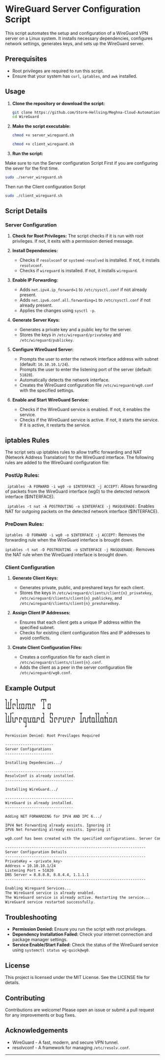 # WireGuard Server Configuration Script

This script automates the setup and configuration of a WireGuard VPN server on a Linux system. It installs necessary dependencies, configures network settings, generates keys, and sets up the WireGuard server.

## Prerequisites

- Root privileges are required to run this script.
- Ensure that your system has `curl`, `iptables`, and `awk` installed.

## Usage

1. **Clone the repository or download the script:**

   ```sh
   git clone https://github.com/Storm-Hellsing/Meghna-Cloud-Automation/WireGuard.git
   cd WireGuard
   ```

2. **Make the script executable:**

   ```sh
   chmod +x server_wireguard.sh
   ```
   ```sh
   chmod +x client_wireguard.sh
   ```

3. **Run the script:**

Make sure to run the Server configuration Script First if you are configuring the sever for the first time. 

   ```sh
   sudo ./server_wireguard.sh
   ```

Then run the Client configuration Script

   ```sh
   sudo ./client_wireguard.sh
   ```

## Script Details

### Server Configuration

1. **Check for Root Privileges:**
   The script checks if it is run with root privileges. If not, it exits with a permission denied message.

2. **Install Dependencies:**
   - Checks if `resolvconf` or `systemd-resolved` is installed. If not, it installs `resolvconf`.
   - Checks if `wireguard` is installed. If not, it installs `wireguard`.

3. **Enable IP Forwarding:**
   - Adds `net.ipv4.ip_forward=1` to `/etc/sysctl.conf` if not already present.
   - Adds `net.ipv6.conf.all.forwarding=1` to `/etc/sysctl.conf` if not already present.
   - Applies the changes using `sysctl -p`.

4. **Generate Server Keys:**
   - Generates a private key and a public key for the server.
   - Stores the keys in `/etc/wireguard/privatekey` and `/etc/wireguard/publickey`.

5. **Configure WireGuard Server:**
   - Prompts the user to enter the network interface address with subnet (default: `10.10.10.1/24`).
   - Prompts the user to enter the listening port of the server (default: `51820`).
   - Automatically detects the network interface.
   - Creates the WireGuard configuration file `/etc/wireguard/wg0.conf` with the specified settings.

6. **Enable and Start WireGuard Service:**
   - Checks if the WireGuard service is enabled. If not, it enables the service.
   - Checks if the WireGuard service is active. If not, it starts the service. If it is active, it restarts the service.

## iptables Rules
The script sets up iptables rules to allow traffic forwarding and NAT (Network Address Translation) for the WireGuard interface. The following rules are added to the WireGuard configuration file:

### PostUp Rules:

` iptables -A FORWARD -i wg0 -o $INTERFACE -j ACCEPT:` Allows forwarding of packets from the WireGuard interface (wg0) to the detected network interface ($INTERFACE).

` iptables -t nat -A POSTROUTING -o $INTERFACE -j MASQUERADE:` Enables NAT for outgoing packets on the detected network interface ($INTERFACE).

### PreDown Rules:

`iptables -D FORWARD -i wg0 -o $INTERFACE -j ACCEPT:` Removes the forwarding rule when the WireGuard interface is brought down.

`iptables -t nat -D POSTROUTING -o $INTERFACE -j MASQUERADE:` Removes the NAT rule when the WireGuard interface is brought down.

### Client Configuration

1. **Generate Client Keys:**
   - Generates private, public, and preshared keys for each client.
   - Stores the keys in `/etc/wireguard/clients/client{n}_privatekey`, `/etc/wireguard/clients/client{n}_publickey`, and `/etc/wireguard/clients/client{n}_presharedkey`.

2. **Assign Client IP Addresses:**
   - Ensures that each client gets a unique IP address within the specified subnet.
   - Checks for existing client configuration files and IP addresses to avoid conflicts.

3. **Create Client Configuration Files:**
   - Creates a configuration file for each client in `/etc/wireguard/clients/client{n}.conf`.
   - Adds the client as a peer in the server configuration file `/etc/wireguard/wg0.conf`.

## Example Output

```sh
┓ ┏  ┓          ┏┳┓                                
┃┃┃┏┓┃┏┏┓┏┳┓┏┓   ┃ ┏┓                              
┗┻┛┗ ┗┗┗┛┛┗┗┗    ┻ ┗┛                              
┓ ┏•             ┓  ┏┓            ┳      ┓┓   •    
┃┃┃┓┏┓┏┓┏┓┓┏┏┓┏┓┏┫  ┗┓┏┓┏┓┓┏┏┓┏┓  ┃┏┓┏╋┏┓┃┃┏┓╋┓┏┓┏┓
┗┻┛┗┛ ┗ ┗┫┗┻┗┻┛ ┗┻  ┗┛┗ ┛ ┗┛┗ ┛   ┻┛┗┛┗┗┻┗┗┗┻┗┗┗┛┛┗
         ┛                                         

Permission Denied: Root Previlages Required

----------------------
Server Configurations
----------------------

Installing Depedencies.../

-------------------------------
ResolvConf is already installed.
-------------------------------

Installing WireGuard.../

-------------------------------
WireGuard is already installed.
-------------------------------

Adding NET FORWARDING for IPV4 AND IPC 6.../

IPV4 Net Forwarding already exsists. Ignoring it
IPV6 Net Forwarding already exsists. Ignoring it

wg0.conf has been created with the specified configurations. Server Configuration is now Successfully Complete.

----------------------------------------------------------------
Server Configuration Details
----------------------------------------------------------------
PrivateKey = <private_key>
Address = 10.10.10.1/24
Listening Port = 51820
DNS Server = 8.8.8.8, 8.8.4.4, 1.1.1.1
----------------------------------------------------------------

Enabling Wireguard Services...
The WireGuard service is already enabled.
The WireGuard service is already active. Restarting the service...
WireGuard service restarted successfully.
```

## Troubleshooting

- **Permission Denied:** Ensure you run the script with root privileges.
- **Dependency Installation Failed:** Check your internet connection and package manager settings.
- **Service Enable/Start Failed:** Check the status of the WireGuard service using `systemctl status wg-quick@wg0`.

## License

This project is licensed under the MIT License. See the LICENSE file for details.

## Contributing

Contributions are welcome! Please open an issue or submit a pull request for any improvements or bug fixes.

## Acknowledgements

- WireGuard - A fast, modern, and secure VPN tunnel.
- resolvconf - A framework for managing `/etc/resolv.conf`.

---
